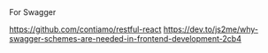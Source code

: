##

For Swagger 

https://github.com/contiamo/restful-react
https://dev.to/js2me/why-swagger-schemes-are-needed-in-frontend-development-2cb4